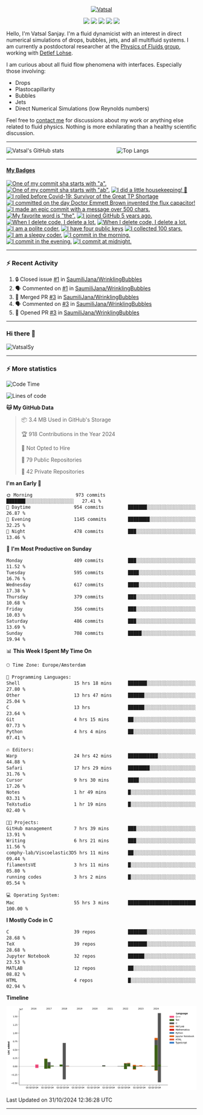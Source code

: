 <center>

[<img alt="Vatsal" width="200px" src="https://www.dropbox.com/s/dxyybgtblo8er6h/Logo_Vatsal_Vector.png?raw=1">](https://www.vatsalsanjay.com)

[<img src="https://img.shields.io/badge/googlescholar-4285F4?&style=for-the-badge&logo=googlescholar&logoColor=white">](https://scholar.google.com/citations?hl=en&user=67aQviYAAAAJ)
[<img src="https://img.shields.io/static/v1.svg?&style=for-the-badge&logo=ResearchGate&label=&message=ResearchGate&logoColor=white&color=green">](https://www.researchgate.net/profile/Vatsal-Sanjay-2)
[<img src="https://img.shields.io/badge/twitter-1DA1F2?&style=for-the-badge&logo=twitter&logoColor=white">](https://twitter.com/VatsalSanjay)
[<img src="https://img.shields.io/badge/linkedin-0A66C2?&style=for-the-badge&logo=linkedin">](https://www.linkedin.com/in/vatsalsanjay/)
[<img src="https://img.shields.io/badge/orcid-A6CE39?&style=for-the-badge&logo=orcid&logoColor=white">](https://orcid.org/0000-0002-4293-6099)

</center>

Hello, I'm Vatsal Sanjay. I'm a fluid dynamicist with an interest in direct numerical simulations of drops, bubbles, jets, and all multifluid systems. I am currently a postdoctoral researcher at the [Physics of Fluids group](https://pof.tnw.utwente.nl), working with [Detlef Lohse](https://en.wikipedia.org/wiki/Detlef_Lohse). 

I am curious about all fluid flow phenomena with interfaces. Especially those involving:

- Drops
- Plastocapillarity
- Bubbles
- Jets
- Direct Numerical Simulations (low Reynolds numbers)

Feel free to [contact me](mailto:contact@vatsalsanjay.com) for discussions about my work or anything else related to fluid physics. Nothing is more exhilarating than a healthy scientific discussion.

<!-- ![Vatsal's GitHub stats](https://github-readme-stats-xi-wine-74.vercel.app/api?username=VatsalSy&show_icons=true&theme=vision-friendly-dark)

![Top Langs](https://github-readme-stats-xi-wine-74.vercel.app/api/top-langs/?username=VatsalSy&layout=compact&theme=vision-friendly-dark) -->

---
<div style="display: flex; justify-content: space-between;">
    <img src="https://github-readme-stats-xi-wine-74.vercel.app/api?username=VatsalSy&show_icons=true&theme=vision-friendly-dark" alt="Vatsal's GitHub stats" style="width: 55%;">
    <img src="https://github-readme-stats-xi-wine-74.vercel.app/api/top-langs/?username=VatsalSy&layout=compact&theme=vision-friendly-dark" alt="Top Langs" style="width: 42%;">
</div>

---
<!-- my-badges start -->
<h4><a href="https://github.com/my-badges/my-badges">My Badges</a></h4>

<a href="my-badges/a-commit.md"><img src="https://my-badges.github.io/my-badges/a-commit.png" alt="One of my commit sha starts with &quot;a&quot;." title="One of my commit sha starts with &quot;a&quot;." width="64"></a>
<a href="my-badges/ab-commit.md"><img src="https://my-badges.github.io/my-badges/ab-commit.png" alt="One of my commit sha starts with &quot;ab&quot;." title="One of my commit sha starts with &quot;ab&quot;." width="64"></a>
<a href="my-badges/chore-commit.md"><img src="https://my-badges.github.io/my-badges/chore-commit.png" alt="I did a little housekeeping! 🧹" title="I did a little housekeeping! 🧹" width="64"></a>
<a href="my-badges/covid-19.md"><img src="https://my-badges.github.io/my-badges/covid-19.png" alt="I rolled before Covid-19: Survivor of the Great TP Shortage" title="I rolled before Covid-19: Survivor of the Great TP Shortage" width="64"></a>
<a href="my-badges/delorean.md"><img src="https://my-badges.github.io/my-badges/delorean.png" alt="I committed on the day Doctor Emmett Brown invented the flux capacitor!" title="I committed on the day Doctor Emmett Brown invented the flux capacitor!" width="64"></a>
<a href="my-badges/epic-commit.md"><img src="https://my-badges.github.io/my-badges/epic-commit.png" alt="I made an epic commit with a message over 500 chars." title="I made an epic commit with a message over 500 chars." width="64"></a>
<a href="my-badges/favorite-word.md"><img src="https://my-badges.github.io/my-badges/favorite-word.png" alt="My favorite word is &quot;the&quot;." title="My favorite word is &quot;the&quot;." width="64"></a>
<a href="my-badges/github-anniversary-5.md"><img src="https://my-badges.github.io/my-badges/github-anniversary-5.png" alt="I joined GitHub 5 years ago." title="I joined GitHub 5 years ago." width="64"></a>
<a href="my-badges/mass-delete-commit.md"><img src="https://my-badges.github.io/my-badges/mass-delete-commit.png" alt="When I delete code, I delete a lot." title="When I delete code, I delete a lot." width="64"></a>
<a href="my-badges/mass-delete-commit-10k.md"><img src="https://my-badges.github.io/my-badges/mass-delete-commit-10k.png" alt="When I delete code, I delete a lot." title="When I delete code, I delete a lot." width="64"></a>
<a href="my-badges/polite-coder.md"><img src="https://my-badges.github.io/my-badges/polite-coder.png" alt="I am a polite coder." title="I am a polite coder." width="64"></a>
<a href="my-badges/public-keys-4.md"><img src="https://my-badges.github.io/my-badges/public-keys-4.png" alt="I have four public keys" title="I have four public keys" width="64"></a>
<a href="my-badges/stars-100.md"><img src="https://my-badges.github.io/my-badges/stars-100.png" alt="I collected 100 stars." title="I collected 100 stars." width="64"></a>
<a href="my-badges/sleepy-coder.md"><img src="https://my-badges.github.io/my-badges/sleepy-coder.png" alt="I am a sleepy coder." title="I am a sleepy coder." width="64"></a>
<a href="my-badges/morning-commits.md"><img src="https://my-badges.github.io/my-badges/morning-commits.png" alt="I commit in the morning." title="I commit in the morning." width="64"></a>
<a href="my-badges/evening-commits.md"><img src="https://my-badges.github.io/my-badges/evening-commits.png" alt="I commit in the evening." title="I commit in the evening." width="64"></a>
<a href="my-badges/midnight-commits.md"><img src="https://my-badges.github.io/my-badges/midnight-commits.png" alt="I commit at midnight." title="I commit at midnight." width="64"></a>
<!-- my-badges end -->

---

### :zap: Recent Activity

<!--START_SECTION:activity-->
1. 🔒 Closed issue [#1](https://github.com/SaumiliJana/WrinklingBubbles/issues/1) in [SaumiliJana/WrinklingBubbles](https://github.com/SaumiliJana/WrinklingBubbles)
2. 🗣 Commented on [#1](https://github.com/SaumiliJana/WrinklingBubbles/issues/1#issuecomment-2447787631) in [SaumiliJana/WrinklingBubbles](https://github.com/SaumiliJana/WrinklingBubbles)
3. 🎉 Merged PR [#3](https://github.com/SaumiliJana/WrinklingBubbles/pull/3) in [SaumiliJana/WrinklingBubbles](https://github.com/SaumiliJana/WrinklingBubbles)
4. 🗣 Commented on [#3](https://github.com/SaumiliJana/WrinklingBubbles/pull/3#issuecomment-2447785166) in [SaumiliJana/WrinklingBubbles](https://github.com/SaumiliJana/WrinklingBubbles)
5. 💪 Opened PR [#3](https://github.com/SaumiliJana/WrinklingBubbles/pull/3) in [SaumiliJana/WrinklingBubbles](https://github.com/SaumiliJana/WrinklingBubbles)
<!--END_SECTION:activity-->
---

### Hi there 👋
<p align="left"> <img src="https://komarev.com/ghpvc/?username=VatsalSy&label=Profile%20views&color=orange&style=for-the-badge" alt="VatsalSy" /> </p>

---
### :zap: More statistics

<!--START_SECTION:waka-->
![Code Time](http://img.shields.io/badge/Code%20Time-490%20hrs%2020%20mins-blue)

![Lines of code](https://img.shields.io/badge/From%20Hello%20World%20I%27ve%20Written-39.8%20million%20lines%20of%20code-blue)

**🐱 My GitHub Data** 

> 📦 3.4 MB Used in GitHub's Storage 
 > 
> 🏆 918 Contributions in the Year 2024
 > 
> 🚫 Not Opted to Hire
 > 
> 📜 79 Public Repositories 
 > 
> 🔑 42 Private Repositories 
 > 
**I'm an Early 🐤** 

```text
🌞 Morning                973 commits         ███████░░░░░░░░░░░░░░░░░░   27.41 % 
🌆 Daytime                954 commits         ███████░░░░░░░░░░░░░░░░░░   26.87 % 
🌃 Evening                1145 commits        ████████░░░░░░░░░░░░░░░░░   32.25 % 
🌙 Night                  478 commits         ███░░░░░░░░░░░░░░░░░░░░░░   13.46 % 
```
📅 **I'm Most Productive on Sunday** 

```text
Monday                   409 commits         ███░░░░░░░░░░░░░░░░░░░░░░   11.52 % 
Tuesday                  595 commits         ████░░░░░░░░░░░░░░░░░░░░░   16.76 % 
Wednesday                617 commits         ████░░░░░░░░░░░░░░░░░░░░░   17.38 % 
Thursday                 379 commits         ███░░░░░░░░░░░░░░░░░░░░░░   10.68 % 
Friday                   356 commits         ███░░░░░░░░░░░░░░░░░░░░░░   10.03 % 
Saturday                 486 commits         ███░░░░░░░░░░░░░░░░░░░░░░   13.69 % 
Sunday                   708 commits         █████░░░░░░░░░░░░░░░░░░░░   19.94 % 
```


📊 **This Week I Spent My Time On** 

```text
🕑︎ Time Zone: Europe/Amsterdam

💬 Programming Languages: 
Shell                    15 hrs 18 mins      ███████░░░░░░░░░░░░░░░░░░   27.80 % 
Other                    13 hrs 47 mins      ██████░░░░░░░░░░░░░░░░░░░   25.04 % 
C                        13 hrs              ██████░░░░░░░░░░░░░░░░░░░   23.64 % 
Git                      4 hrs 15 mins       ██░░░░░░░░░░░░░░░░░░░░░░░   07.73 % 
Python                   4 hrs 4 mins        ██░░░░░░░░░░░░░░░░░░░░░░░   07.41 % 

🔥 Editors: 
Warp                     24 hrs 42 mins      ███████████░░░░░░░░░░░░░░   44.88 % 
Safari                   17 hrs 29 mins      ████████░░░░░░░░░░░░░░░░░   31.76 % 
Cursor                   9 hrs 30 mins       ████░░░░░░░░░░░░░░░░░░░░░   17.26 % 
Notes                    1 hr 49 mins        █░░░░░░░░░░░░░░░░░░░░░░░░   03.31 % 
TeXstudio                1 hr 19 mins        █░░░░░░░░░░░░░░░░░░░░░░░░   02.40 % 

🐱‍💻 Projects: 
GitHub management        7 hrs 39 mins       ███░░░░░░░░░░░░░░░░░░░░░░   13.91 % 
Writing                  6 hrs 21 mins       ███░░░░░░░░░░░░░░░░░░░░░░   11.56 % 
comphy-lab/Viscoelastic3D5 hrs 11 mins       ██░░░░░░░░░░░░░░░░░░░░░░░   09.44 % 
filamentsVE              3 hrs 11 mins       █░░░░░░░░░░░░░░░░░░░░░░░░   05.80 % 
running codes            3 hrs 2 mins        █░░░░░░░░░░░░░░░░░░░░░░░░   05.54 % 

💻 Operating System: 
Mac                      55 hrs 3 mins       █████████████████████████   100.00 % 
```

**I Mostly Code in C** 

```text
C                        39 repos            ███████░░░░░░░░░░░░░░░░░░   28.68 % 
TeX                      39 repos            ███████░░░░░░░░░░░░░░░░░░   28.68 % 
Jupyter Notebook         32 repos            ██████░░░░░░░░░░░░░░░░░░░   23.53 % 
MATLAB                   12 repos            ██░░░░░░░░░░░░░░░░░░░░░░░   08.82 % 
HTML                     4 repos             █░░░░░░░░░░░░░░░░░░░░░░░░   02.94 % 
```



**Timeline**

![Lines of Code chart](https://raw.githubusercontent.com/VatsalSy/VatsalSy/main/assets/bar_graph.png)


 Last Updated on 31/10/2024 12:36:28 UTC
<!--END_SECTION:waka-->
---
